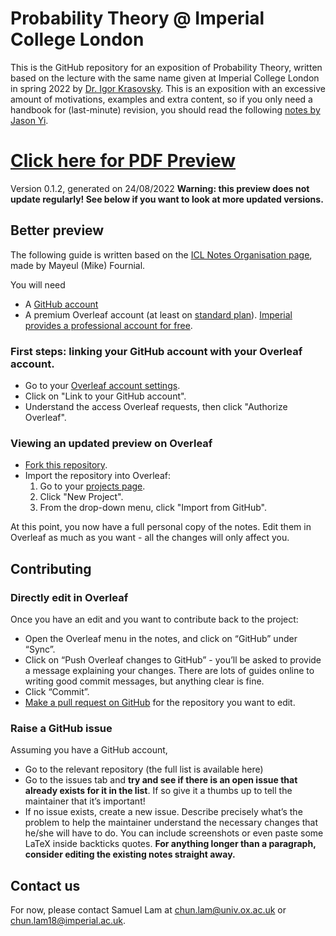 # Probability Theory @ Imperial College London
This is the GitHub repository for an exposition of Probability Theory, written based on the lecture with the same name given at Imperial College London in spring 2022 by [Dr. Igor Krasovsky](https://www.imperial.ac.uk/people/i.krasovsky). This is an exposition with an excessive amount of motivations, examples and extra content, so if you only need a handbook for (last-minute) revision, you should read the following [notes by Jason Yi](https://github.com/JasonKYi/y3_notes/blob/main/Probability_Theory/Probability_Theory.pdf).

# [Click here for PDF Preview](https://github.com/Samuel-CHLam/Imperial-Probability-Theory/blob/main/Probability_Theory.pdf) 
Version 0.1.2, generated on 24/08/2022
**Warning: this preview does not update regularly! See below if you want to look at more updated versions.**

## Better preview
The following guide is written based on the [ICL Notes Organisation page](https://icl-notes.github.io/), made by Mayeul (Mike) Fournial.

You will need
- A [GitHub account](https://github.com/join)
- A premium Overleaf account (at least on [standard plan](https://www.overleaf.com/user/subscription/plans)). [Imperial provides a professional account for free](https://www.overleaf.com/edu/imperial).

### First steps: linking your GitHub account with your Overleaf account.
- Go to your [Overleaf account settings](https://www.overleaf.com/user/settings).
- Click on "Link to your GitHub account".
- Understand the access Overleaf requests, then click "Authorize Overleaf".

### Viewing an updated preview on Overleaf
- [Fork this repository](https://help.github.com/en/articles/fork-a-repo#fork-an-example-repository).
- Import the repository into Overleaf:
    1. Go to your [projects page](https://www.overleaf.com/project).
    2. Click "New Project".
    3. From the drop-down menu, click "Import from GitHub".

At this point, you now have a full personal copy of the notes. Edit them in Overleaf as much as you want - all the changes will only affect you.

## Contributing
### Directly edit in Overleaf
Once you have an edit and you want to contribute back to the project:

- Open the Overleaf menu in the notes, and click on “GitHub” under “Sync”.
- Click on “Push Overleaf changes to GitHub” - you’ll be asked to provide a message explaining your changes. There are lots of guides online to writing good commit messages, but anything clear is fine.
- Click “Commit”.
- [Make a pull request on GitHub](https://help.github.com/en/articles/creating-a-pull-request) for the repository you want to edit.

### Raise a GitHub issue
Assuming you have a GitHub account,
- Go to the relevant repository (the full list is available here)
- Go to the issues tab and **try and see if there is an open issue that already exists for it in the list**. If so give it a thumbs up to tell the maintainer that it’s important!
- If no issue exists, create a new issue. Describe precisely what’s the problem to help the maintainer understand the necessary changes that he/she will have to do. You can include screenshots or even paste some LaTeX inside backticks quotes. **For anything longer than a paragraph, consider editing the existing notes straight away.**

## Contact us
For now, please contact Samuel Lam at chun.lam@univ.ox.ac.uk or chun.lam18@imperial.ac.uk.
